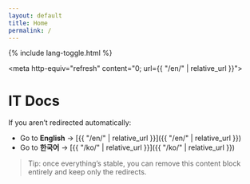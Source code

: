 ```yaml
---
layout: default
title: Home
permalink: /
---
```


{% include lang-toggle.html %}

<!-- JS redirect (respects baseurl) -->
<script>window.location.replace('{{ "/en/" | relative_url }}');</script>

<!-- Meta refresh fallback -->
<meta http-equiv="refresh" content="0; url={{ "/en/" | relative_url }}">

# IT Docs

If you aren’t redirected automatically:
- Go to **English** → [{{ "/en/" | relative_url }}]({{ "/en/" | relative_url }})
- Go to **한국어** → [{{ "/ko/" | relative_url }}]({{ "/ko/" | relative_url }})

> Tip: once everything’s stable, you can remove this content block entirely and keep only the redirects.
